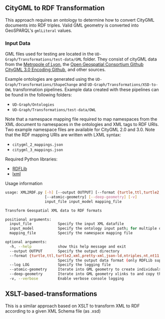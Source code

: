 ## CityGML to RDF Transformation
This approach requires an ontology to determine how to convert CityGML documents into RDF triples. Valid GML geometry is converted into GeoSPARQL's `gmlLiteral` values.

### Input Data
GML files used for testing are located in the `UD-Graph/Transformations/test-data/GML` folder. They consist of cityGML data from the [Metropole of Lyon](https://data.grandlyon.com/accueil), the [Open Geospatial Consortium Github CityGML 3.0 Encoding Github](https://github.com/opengeospatial/CityGML-3.0Encodings/tree/master/CityGML/Examples), and other sources.

Example ontologies are generated using the `UD-Graph/Transformations/ShapeChange` and `UD-Graph/Transformations/XSD-to-OWL` transformation pipelines. Example data created with these pipelines can be found in the following folders:
* `UD-Graph/Ontologies`
* `UD-Graph/Transformations/test-data/OWL`

Note that a namespace mapping file required to map namespaces from the XML document to namespaces in the ontologies and XML tags to RDF URIs. Two example namespace files are available for CityGML 2.0 and 3.0. Note that the RDF mapping URIs are written with LXML syntax:
* `citygml_2_mappings.json`
* `citygml_3_mappings.json`

Required Python libraries:
* [RDFLib](https://rdflib.readthedocs.io/)
* [lxml](https://lxml.de/)

Usage information  
```bash
usage: XML2RDF.py [-h] [--output OUTPUT] [--format {turtle,ttl,turtle2,xml,pretty-xml,json-ld,ntriples,nt,nt11,n3,trig,trix}] [--log LOG]
                  [--atomic-geometry] [--deep-geometry] [-v]
                  input_file input_model mapping_file

Transform Geospatial XML data to RDF formats

positional arguments:
  input_file            Specify the input XML datafile
  input_model           Specify the ontology input path; for multiple ontologies, input paths are separated by a ","
  mapping_file          Specify the namespace mapping file

optional arguments:
  -h, --help            show this help message and exit
  --output OUTPUT       Specify the output directory
  --format {turtle,ttl,turtle2,xml,pretty-xml,json-ld,ntriples,nt,nt11,n3,trig,trix}
                        Specify the output data format (only RDFLib supported formats)
  --log LOG             Specify the logging file
  --atomic-geometry     Iterate into GML geometry to create individuals for each atomic GML element
  --deep-geometry       Iterate into GML geometry xlinks to and copy the destination GML into the geosparql:asGML property object
  -v, --verbose         Enable verbose console logging
```

## XSLT-based-transformations
This is a similar approach based on XSLT to transform XML to RDF according to a given XML Schema file (as .xsd)
